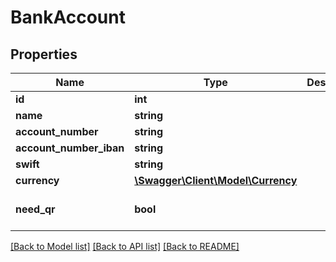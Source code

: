 # BankAccount

## Properties
Name | Type | Description | Notes
------------ | ------------- | ------------- | -------------
**id** | **int** |  | [optional] 
**name** | **string** |  | 
**account_number** | **string** |  | 
**account_number_iban** | **string** |  | [optional] 
**swift** | **string** |  | [optional] 
**currency** | [**\Swagger\Client\Model\Currency**](Currency.md) |  | 
**need_qr** | **bool** |  | [optional] [default to false]

[[Back to Model list]](../../README.md#documentation-for-models) [[Back to API list]](../../README.md#documentation-for-api-endpoints) [[Back to README]](../../README.md)

